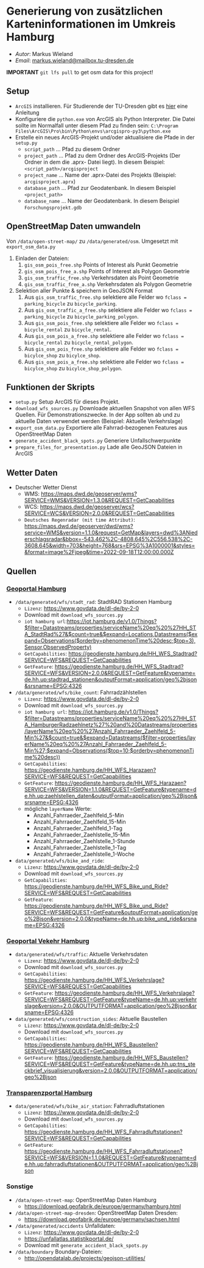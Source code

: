 # Generierung von zusätzlichen Karteninformationen im Umkreis Hamburg

- *Autor*: Markus Wieland
- *Email*: markus.wieland@mailbox.tu-dresden.de

**IMPORTANT** `git lfs pull` to get osm data for this project!

## Setup

* `ArcGIS` installieren. Für Studierende der TU-Dresden gibt es <a href="https://tu-dresden.de/zih/dienste/service-katalog/arbeitsumgebung/dir_software/softwareliste/esri/esri_Stud">hier</a> eine Anleitung
* Konfiguriere die `python.exe` von ArcGIS als Python Interpreter. Die Datei sollte im Normalfall unter diesem Pfad zu finden sein: `C:\Program Files\ArcGIS\Pro\bin\Python\envs\arcgispro-py3\python.exe`
* Erstelle ein neues ArcGIS-Projekt und/oder aktualisiere die Pfade in der `setup.py`
  * `script_path` ... Pfad zu diesem Ordner
  * `project_path` ... Pfad zu dem Ordner des ArcGIS-Projekts (Der Ordner in dem die .aprx- Datei liegt). In diesem Beispiel: `<script_path>/arcgisproject`
  * `project_name` ... Name der .aprx-Datei des Projekts (Beispiel: `arcgisproject.aprx`)
  * `database_path` ... Pfad zur Geodatenbank. In diesem Beispiel `<project_path>`
  * `database_name` ... Name der Geodatenbank. In diesem Beispiel `Forschungsprojekt.gdb`

## OpenStreetMap Daten umwandeln
 
Von `/data/open-street-map/` zu `/data/generated/osm`. Umgesetzt mit `export_osm_data.py`

1. Einladen der Dateien:
   1. `gis_osm_pois_free.shp` Points of Interest als Punkt Geometrie
   2. `gis_osm_pois_free_a.shp` Points of Interest als Polygon Geometrie
   3. `gis_osm_traffic_free.shp` Verkehrsdaten als Point Geometrie
   4. `gis_osm_traffic_free_a.shp` Verkehrsdaten als Polygon Geometrie
2. Selektion aller Punkte & speichern in GeoJSON Format
   1. Aus `gis_osm_traffic_free.shp` selektiere alle Felder wo `fclass = parking_bicycle` zu `bicycle_parking`.
   1. Aus `gis_osm_traffic_a_free.shp` selektiere alle Felder wo `fclass = parking_bicycle` zu `bicycle_parking_polygon`.
   1. Aus `gis_osm_pois_free.shp` selektiere alle Felder wo `fclass = bicycle_rental` zu `bicycle_rental`.
   1. Aus `gis_osm_pois_a_free.shp` selektiere alle Felder wo `fclass = bicycle_rental` zu `bicycle_rental_polygon`.
   1. Aus `gis_osm_pois_free.shp` selektiere alle Felder wo `fclass = bicylce_shop` zu `bicylce_shop`.
   1. Aus `gis_osm_pois_a_free.shp` selektiere alle Felder wo `fclass = bicylce_shop` zu `bicylce_shop_polygon`.

## Funktionen der Skripts
- `setup.py` Setup ArcGIS für dieses Projekt.
- `download_wfs_sources.py` Downloade aktuellen Snapshot von allen WFS Quellen. Für Demonstrationszwecke. In der App sollten ab und zu aktuelle Daten verwendet werden (Beispiel: Aktuelle Verkehrslage)
- `export_osm_data.py` Exportiere alle Fahrrad-bezogenen Features aus OpenStreetMap Daten
- `generate_accident_black_spots.py` Generiere Unfallschwerpunkte
- `prepare_files_for_presentation.py` Lade alle GeoJSON Dateien in ArcGIS

## Wetter Daten
- Deutscher Wetter Dienst
  - WMS: https://maps.dwd.de/geoserver/wms?SERVICE=WMS&VERSION=1.3.0&REQUEST=GetCapabilities
  - WCS: https://maps.dwd.de/geoserver/wcs?SERVICE=WCS&VERSION=2.0.0&REQUEST=GetCapabilities
  - `Deutsches Regenradar (mit time Attribut)`: https://maps.dwd.de/geoserver/dwd/wms?service=WMS&version=1.1.0&request=GetMap&layers=dwd%3ANiederschlagsradar&bbox=-543.462%2C-4808.645%2C556.538%2C-3608.645&width=703&height=768&srs=EPSG%3A1000001&styles=&format=image%2Fjpeg&time=2022-09-18T12:00:00.000Z


## Quellen

### <a href="https://geoportal-hamburg.de/geo-online/">Geoportal Hamburg</a>
- `/data/generated/wfs/stadt_rad`: StadtRAD Stationen Hamburg
  - `Lizenz`: https://www.govdata.de/dl-de/by-2-0
  - Download mit `download_wfs_sources.py`
  - `iot hamburg url`:https://iot.hamburg.de/v1.0/Things?$filter=Datastreams/properties/serviceName%20eq%20%27HH_STA_StadtRad%27&$count=true&$expand=Locations,Datastreams($expand=Observations($orderby=phenomenonTime%20desc;$top=3),Sensor,ObservedProperty)
  - `GetCapabilities`: https://geodienste.hamburg.de/HH_WFS_Stadtrad?SERVICE=WFS&REQUEST=GetCapabilities
  - `GetFeature`: https://geodienste.hamburg.de/HH_WFS_Stadtrad?SERVICE=WFS&VERSION=2.0.0&REQUEST=GetFeature&typename=de.hh.up:stadtrad_stationen&outputFormat=application/geo%2bjson&srsname=EPSG:4326
- `/data/generated/wfs/bike_count`: Fahrradzählstellen
  - `Lizenz`: https://www.govdata.de/dl-de/by-2-0
  - Download mit `download_wfs_sources.py`
  - `iot hamburg url`: https://iot.hamburg.de/v1.0/Things?$filter=Datastreams/properties/serviceName%20eq%20%27HH_STA_HamburgerRadzaehlnetz%27%20and%20Datastreams/properties/layerName%20eq%20%27Anzahl_Fahrraeder_Zaehlfeld_5-Min%27&$count=true&$expand=Datastreams($filter=properties/layerName%20eq%20%27Anzahl_Fahrraeder_Zaehlfeld_5-Min%27;$expand=Observations($top=10;$orderby=phenomenonTime%20desc))
  - `GetCapabilities`: https://geodienste.hamburg.de/HH_WFS_Harazaen?SERVICE=WFS&REQUEST=GetCapabilities
  - `GetFeature`: https://geodienste.hamburg.de/HH_WFS_Harazaen?SERVICE=WFS&VERSION=1.1.0&REQUEST=GetFeature&typename=de.hh.up:zaehlstellen_daten&outputFormat=application/geo%2Bjson&srsname=EPSG:4326
  - mögliche `layerName` Werte: 
    - Anzahl_Fahrraeder_Zaehlfeld_5-Min 
    - Anzahl_Fahrraeder_Zaehlfeld_15-Min 
    - Anzahl_Fahrraeder_Zaehlfeld_1-Tag 
    - Anzahl_Fahrraeder_Zaehlstelle_15-Min 
    - Anzahl_Fahrraeder_Zaehlstelle_1-Stunde 
    - Anzahl_Fahrraeder_Zaehlstelle_1-Tag 
    - Anzahl_Fahrraeder_Zaehlstelle_1-Woche
- `data/generated/wfs/bike_and_ride`: 
  - `Lizenz`: https://www.govdata.de/dl-de/by-2-0
  - Download mit `download_wfs_sources.py`
  - `GetCapabilities`: https://geodienste.hamburg.de/HH_WFS_Bike_und_Ride?SERVICE=WFS&REQUEST=GetCapabilities
  - `GetFeature`: https://geodienste.hamburg.de/HH_WFS_Bike_und_Ride?SERVICE=WFS&REQUEST=GetFeature&outputFormat=application/geo%2Bjson&version=2.0.0&typeName=de.hh.up:bike_und_ride&srsname=EPSG:4326

### <a href="https://geoportal-hamburg.de/geo-online/">Geoportal Vekehr Hamburg</a>
- `data/generated/wfs/traffic`: Aktuelle Verkehrsdaten
  - `Lizenz`: https://www.govdata.de/dl-de/by-2-0
  - Download mit `download_wfs_sources.py`
  - `GetCapabilities`: https://geodienste.hamburg.de/HH_WFS_Verkehrslage?SERVICE=WFS&REQUEST=GetCapabilities
  - `GetFeature`: https://geodienste.hamburg.de/HH_WFS_Verkehrslage?SERVICE=WFS&REQUEST=GetFeature&typeName=de.hh.up:verkehrslage&version=2.0.0&OUTPUTFORMAT=application/geo%2Bjson&srsname=EPSG:4326
- `data/generated/wfs/construction_sides`: Aktuelle Baustellen
  - `Lizenz`: https://www.govdata.de/dl-de/by-2-0
  - Download mit `download_wfs_sources.py`
  - `GetCapabilities`: https://geodienste.hamburg.de/HH_WFS_Baustellen?SERVICE=WFS&REQUEST=GetCapabilities
  - `GetFeature`: https://geodienste.hamburg.de/HH_WFS_Baustellen?SERVICE=WFS&REQUEST=GetFeature&typeName=de.hh.up:tns_steckbrief_visualisierung&version=2.0.0&OUTPUTFORMAT=application/geo%2Bjson

### <a href="https://suche.transparenz.hamburg.de/">Transparenzportal Hamburg</a>
- `data/generated/wfs/bike_air_station`: Fahrradluftstationen
  - `Lizenz`: https://www.govdata.de/dl-de/by-2-0
  - Download mit `download_wfs_sources.py`
  - `GetCapabilities`: https://geodienste.hamburg.de/HH_WFS_Fahrradluftstationen?SERVICE=WFS&REQUEST=GetCapabilities
  - `GetFeature`: https://geodienste.hamburg.de/HH_WFS_Fahrradluftstationen?SERVICE=WFS&VERSION=1.1.0&REQUEST=GetFeature&typename=de.hh.up:fahrradluftstationen&OUTPUTFORMAT=application/geo%2Bjson



### Sonstige
- `/data/open-street-map`: OpenStreetMap Daten Hamburg
  - https://download.geofabrik.de/europe/germany/hamburg.html
- `/data/open-street-map-dresden`: OpenStreetMap Daten Dresden: 
  - https://download.geofabrik.de/europe/germany/sachsen.html
- `/data/generated/accidents` Unfalldaten: 
  - `Lizenz`: https://www.govdata.de/dl-de/by-2-0
  - https://unfallatlas.statistikportal.de/
  - Download mit `generate_accident_black_spots.py`
- `/data/boundary` Boundary-Dateien: 
  - http://opendatalab.de/projects/geojson-utilities/